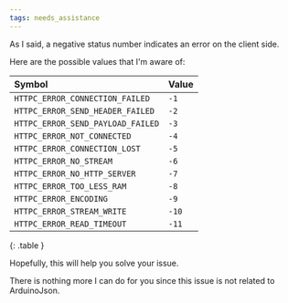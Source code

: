 ```yaml
---
tags: needs_assistance
---
```


As I said, a negative status number indicates an error on the client side.

Here are the possible values that I'm aware of:

| Symbol                            | Value |
|:----------------------------------|:------|
| `HTTPC_ERROR_CONNECTION_FAILED`   | `-1`  |
| `HTTPC_ERROR_SEND_HEADER_FAILED`  | `-2`  |
| `HTTPC_ERROR_SEND_PAYLOAD_FAILED` | `-3`  |
| `HTTPC_ERROR_NOT_CONNECTED`       | `-4`  |
| `HTTPC_ERROR_CONNECTION_LOST`     | `-5`  |
| `HTTPC_ERROR_NO_STREAM`           | `-6`  |
| `HTTPC_ERROR_NO_HTTP_SERVER`      | `-7`  |
| `HTTPC_ERROR_TOO_LESS_RAM`        | `-8`  |
| `HTTPC_ERROR_ENCODING`            | `-9`  |
| `HTTPC_ERROR_STREAM_WRITE`        | `-10` |
| `HTTPC_ERROR_READ_TIMEOUT`        | `-11` |

{: .table }

Hopefully, this will help you solve your issue.

There is nothing more I can do for you since this issue is not related to ArduinoJson.
